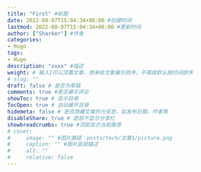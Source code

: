 ```yaml
---
title: "First" #标题
date: 2022-08-07T15:04:34+08:00 #创建时间
lastmod: 2022-08-07T15:04:34+08:00 #更新时间
author: ["Sharker"] #作者
categories: 
- Hugo
tags: 
- Hugo
description: "xxxx" #描述
weight: # 输入1可以顶置文章，用来给文章展示排序，不填就默认按时间排序
# slug: ""
draft: false # 是否为草稿
comments: true #是否展示评论
showToc: true # 显示目录
TocOpen: true # 自动展开目录
hidemeta: false # 是否隐藏文章的元信息，如发布日期、作者等
disableShare: true # 底部不显示分享栏
showbreadcrumbs: true #顶部显示当前路径
# cover:
#     image: "" #图片路径：posts/tech/文章1/picture.png
#     caption: "" #图片底部描述
#     alt: ""
#     relative: false
---
```


